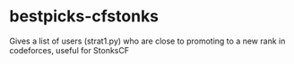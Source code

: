 # bestpicks-cfstonks
Gives a list of users (strat1.py) who are close to promoting to a new rank in codeforces, useful for StonksCF

